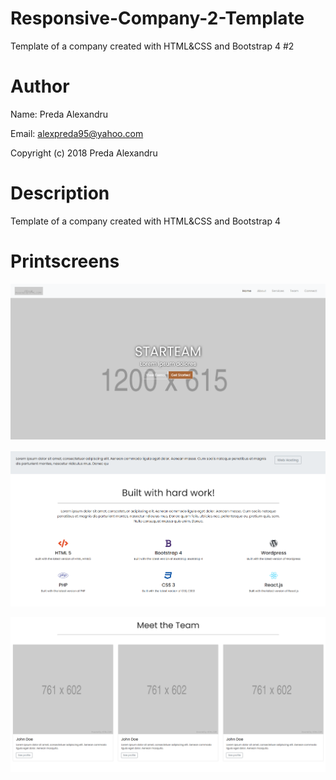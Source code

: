 # Responsive-Company-2-Template
Template of a company created with HTML&amp;CSS and Bootstrap 4 #2

# Author
Name: Preda Alexandru

Email: alexpreda95@yahoo.com

Copyright (c) 2018 Preda Alexandru

# Description
Template of a company created with HTML&amp;CSS and Bootstrap 4

# Printscreens
![alt text](https://github.com/predaalexandru/Img-Repo/blob/master/company%201/company%201.PNG "1")

![alt text](https://github.com/predaalexandru/Img-Repo/blob/master/company%201/company%202.PNG "2")

![alt text](https://github.com/predaalexandru/Img-Repo/blob/master/company%201/company%203.PNG "3")
